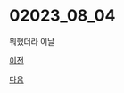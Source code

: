 # 02023_08_04
 
 뭐했더라 이날



[이전](../../2023_08_AGO/2023_08_03/README.md)

[다음](../../2023_08_AGO/2023_08_07/README.md)